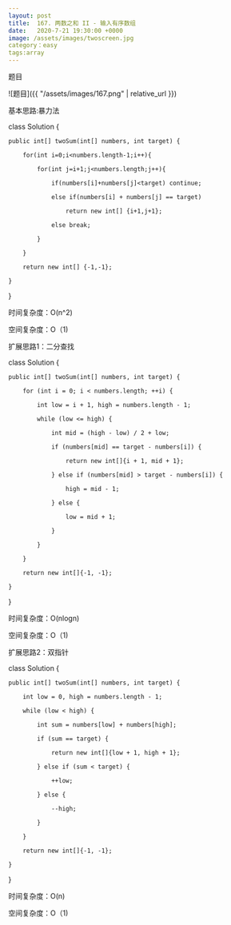 ```yaml
---
layout: post
title:  167. 两数之和 II - 输入有序数组
date:   2020-7-21 19:30:00 +0000
image: /assets/images/twoscreen.jpg
category：easy
tags:array
---
```

题目

![题目]({{ "/assets/images/167.png" | relative_url }})



基本思路:暴力法

class Solution {

    public int[] twoSum(int[] numbers, int target) {
	
        for(int i=0;i<numbers.length-1;i++){
		
            for(int j=i+1;j<numbers.length;j++){
			
                if(numbers[i]+numbers[j]<target) continue;
				
                else if(numbers[i] + numbers[j] == target) 
				
                    return new int[] {i+1,j+1};
					
                else break;
				
            }
			
        }
		
        return new int[] {-1,-1};
		
    }
	
}


时间复杂度：O(n^2)

空间复杂度：O（1)


扩展思路1：二分查找

class Solution {

    public int[] twoSum(int[] numbers, int target) {
	
        for (int i = 0; i < numbers.length; ++i) {
		
            int low = i + 1, high = numbers.length - 1;
			
            while (low <= high) {
			
                int mid = (high - low) / 2 + low;
				
                if (numbers[mid] == target - numbers[i]) {
				
                    return new int[]{i + 1, mid + 1};
					
                } else if (numbers[mid] > target - numbers[i]) {
				
                    high = mid - 1;
					
                } else {
				
                    low = mid + 1;
					
                }
				
            }
			
        }
		
        return new int[]{-1, -1};
		
    }
	
}

时间复杂度：O(nlogn)

空间复杂度：O（1)


扩展思路2：双指针


class Solution {

    public int[] twoSum(int[] numbers, int target) {
	
        int low = 0, high = numbers.length - 1;
		
        while (low < high) {
		
            int sum = numbers[low] + numbers[high];
			
            if (sum == target) {
			
                return new int[]{low + 1, high + 1};
				
            } else if (sum < target) {
			
                ++low;
				
            } else {
			
                --high;
				
            }
			
        }
		
        return new int[]{-1, -1};
		
    }
	
}


时间复杂度：O(n)

空间复杂度：O（1)



